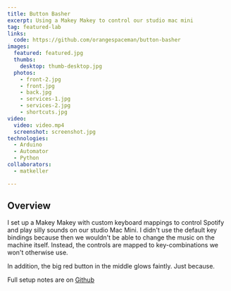 ```yaml
---
title: Button Basher
excerpt: Using a Makey Makey to control our studio mac mini
tag: featured-lab
links:
  code: https://github.com/orangespaceman/button-basher
images:
  featured: featured.jpg
  thumbs:
    desktop: thumb-desktop.jpg
  photos:
    - front-2.jpg
    - front.jpg
    - back.jpg
    - services-1.jpg
    - services-2.jpg
    - shortcuts.jpg
video:
  video: video.mp4
  screenshot: screenshot.jpg
technologies:
  - Arduino
  - Automator
  - Python
collaborators:
  - matkeller

---
```


## Overview

I set up a Makey Makey with custom keyboard mappings to control Spotify and play silly sounds on our studio Mac Mini. I didn't use the default key bindings because then we wouldn't be able to change the music on the machine itself. Instead, the controls are mapped to key-combinations we won't otherwise use.

In addition, the big red button in the middle glows faintly. Just because.

Full setup notes are on [Github](https://github.com/orangespaceman/button-basher)
